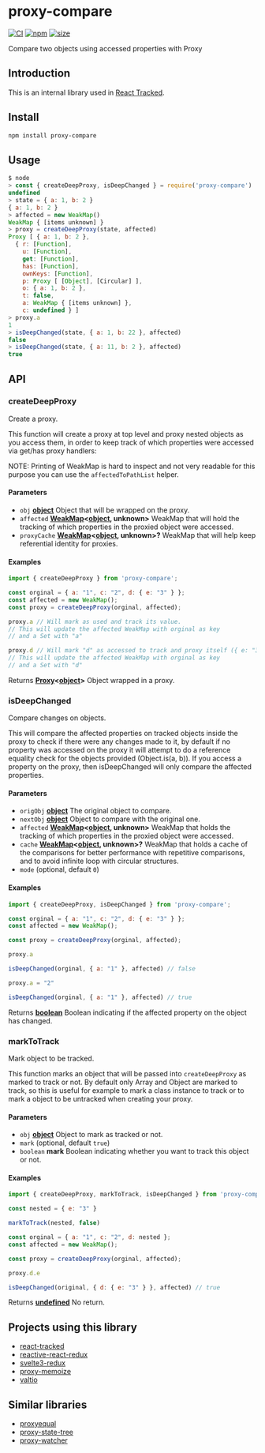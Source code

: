 # proxy-compare

[![CI](https://img.shields.io/github/workflow/status/dai-shi/proxy-compare/CI)](https://github.com/dai-shi/proxy-compare/actions?query=workflow%3ACI)
[![npm](https://img.shields.io/npm/v/proxy-compare)](https://www.npmjs.com/package/proxy-compare)
[![size](https://img.shields.io/bundlephobia/minzip/proxy-compare)](https://bundlephobia.com/result?p=proxy-compare)

Compare two objects using accessed properties with Proxy

## Introduction

This is an internal library used in [React Tracked](https://react-tracked.js.org).

## Install

```bash
npm install proxy-compare
```

## Usage

```javascript
$ node
> const { createDeepProxy, isDeepChanged } = require('proxy-compare')
undefined
> state = { a: 1, b: 2 }
{ a: 1, b: 2 }
> affected = new WeakMap()
WeakMap { [items unknown] }
> proxy = createDeepProxy(state, affected)
Proxy [ { a: 1, b: 2 },
  { r: [Function],
    u: [Function],
    get: [Function],
    has: [Function],
    ownKeys: [Function],
    p: Proxy [ [Object], [Circular] ],
    o: { a: 1, b: 2 },
    t: false,
    a: WeakMap { [items unknown] },
    c: undefined } ]
> proxy.a
1
> isDeepChanged(state, { a: 1, b: 22 }, affected)
false
> isDeepChanged(state, { a: 11, b: 2 }, affected)
true
```

## API

<!-- Generated by documentation.js. Update this documentation by updating the source code. -->

### createDeepProxy

Create a proxy.

This function will create a proxy at top level and proxy nested objects as you access them,
in order to keep track of which properties were accessed via get/has proxy handlers:

NOTE: Printing of WeakMap is hard to inspect and not very readable
for this purpose you can use the `affectedToPathList` helper.

#### Parameters

-   `obj` **[object](https://developer.mozilla.org/docs/Web/JavaScript/Reference/Global_Objects/Object)** Object that will be wrapped on the proxy.
-   `affected` **[WeakMap](https://developer.mozilla.org/docs/Web/JavaScript/Reference/Global_Objects/WeakMap)&lt;[object](https://developer.mozilla.org/docs/Web/JavaScript/Reference/Global_Objects/Object), unknown>** WeakMap that will hold the tracking of which properties in the proxied object were accessed.
-   `proxyCache` **[WeakMap](https://developer.mozilla.org/docs/Web/JavaScript/Reference/Global_Objects/WeakMap)&lt;[object](https://developer.mozilla.org/docs/Web/JavaScript/Reference/Global_Objects/Object), unknown>?** WeakMap that will help keep referential identity for proxies.

#### Examples

```javascript
import { createDeepProxy } from 'proxy-compare';

const orginal = { a: "1", c: "2", d: { e: "3" } };
const affected = new WeakMap();
const proxy = createDeepProxy(orginal, affected);

proxy.a // Will mark as used and track its value.
// This will update the affected WeakMap with orginal as key
// and a Set with "a"

proxy.d // Will mark "d" as accessed to track and proxy itself ({ e: "3" }).
// This will update the affected WeakMap with orginal as key
// and a Set with "d"
```

Returns **[Proxy](https://developer.mozilla.org/docs/Web/JavaScript/Reference/Global_Objects/Proxy)&lt;[object](https://developer.mozilla.org/docs/Web/JavaScript/Reference/Global_Objects/Object)>** Object wrapped in a proxy.

### isDeepChanged

Compare changes on objects.

This will compare the affected properties on tracked objects inside the proxy
to check if there were any changes made to it,
by default if no property was accessed on the proxy it will attempt to do a
reference equality check for the objects provided (Object.is(a, b)). If you access a property
on the proxy, then isDeepChanged will only compare the affected properties.

#### Parameters

-   `origObj` **[object](https://developer.mozilla.org/docs/Web/JavaScript/Reference/Global_Objects/Object)** The original object to compare.
-   `nextObj` **[object](https://developer.mozilla.org/docs/Web/JavaScript/Reference/Global_Objects/Object)** Object to compare with the original one.
-   `affected` **[WeakMap](https://developer.mozilla.org/docs/Web/JavaScript/Reference/Global_Objects/WeakMap)&lt;[object](https://developer.mozilla.org/docs/Web/JavaScript/Reference/Global_Objects/Object), unknown>** WeakMap that holds the tracking of which properties in the proxied object were accessed.
-   `cache` **[WeakMap](https://developer.mozilla.org/docs/Web/JavaScript/Reference/Global_Objects/WeakMap)&lt;[object](https://developer.mozilla.org/docs/Web/JavaScript/Reference/Global_Objects/Object), unknown>?** WeakMap that holds a cache of the comparisons for better performance with repetitive comparisons,
    and to avoid infinite loop with circular structures.
-   `mode`   (optional, default `0`)

#### Examples

```javascript
import { createDeepProxy, isDeepChanged } from 'proxy-compare';

const orginal = { a: "1", c: "2", d: { e: "3" } };
const affected = new WeakMap();

const proxy = createDeepProxy(orginal, affected);

proxy.a

isDeepChanged(orginal, { a: "1" }, affected) // false

proxy.a = "2"

isDeepChanged(orginal, { a: "1" }, affected) // true
```

Returns **[boolean](https://developer.mozilla.org/docs/Web/JavaScript/Reference/Global_Objects/Boolean)** Boolean indicating if the affected property on the object has changed.

### markToTrack

Mark object to be tracked.

This function marks an object that will be passed into `createDeepProxy`
as marked to track or not. By default only Array and Object are marked to track,
so this is useful for example to mark a class instance to track or to mark a object
to be untracked when creating your proxy.

#### Parameters

-   `obj` **[object](https://developer.mozilla.org/docs/Web/JavaScript/Reference/Global_Objects/Object)** Object to mark as tracked or not.
-   `mark`   (optional, default `true`)
-   `boolean` **mark** Boolean indicating whether you want to track this object or not.

#### Examples

```javascript
import { createDeepProxy, markToTrack, isDeepChanged } from 'proxy-compare';

const nested = { e: "3" }

markToTrack(nested, false)

const orginal = { a: "1", c: "2", d: nested };
const affected = new WeakMap();

const proxy = createDeepProxy(orginal, affected);

proxy.d.e

isDeepChanged(original, { d: { e: "3" } }, affected) // true
```

Returns **[undefined](https://developer.mozilla.org/docs/Web/JavaScript/Reference/Global_Objects/undefined)** No return.

## Projects using this library

-   [react-tracked](https://github.com/dai-shi/react-tracked)
-   [reactive-react-redux](https://github.com/dai-shi/reactive-react-redux)
-   [svelte3-redux](https://github.com/dai-shi/svelte3-redux)
-   [proxy-memoize](https://github.com/dai-shi/proxy-memoize)
-   [valtio](https://github.com/pmndrs/valtio)

## Similar libraries

-   [proxyequal](https://www.npmjs.com/package/proxyequal)
-   [proxy-state-tree](https://www.npmjs.com/package/proxy-state-tree)
-   [proxy-watcher](https://www.npmjs.com/package/proxy-watcher)
